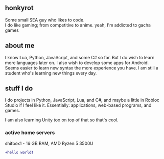## honkyrot
Some small SEA guy who likes to code.  
I do like gaming; from competitive to anime.
yeah, I'm addicted to gacha games

## about me
I know Lua, Python, JavaScript, and some C# so far. But I do wish to learn more languages later on.
I also wish to develop some apps for Android.
Seems easier to learn new syntax the more experience you have.
I am still a student who's learning new things every day.


## stuff I do
I do projects in Python, JavaScript, Lua, and C#, and maybe a little in Roblox Studio if I feel like it.
Essentially: applications, web-based programs, and games.

I am also learning Unity too on top of that so that's cool.

### active home servers
shitbox1 - 16 GB RAM, AMD Ryzen 5 3500U

```diff
+hello world!
```
